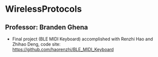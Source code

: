 # WirelessProtocols
## Professor: Branden Ghena
* Final project (BLE MIDI Keyboard) accomplished with Renzhi Hao and Zhihao Deng, code site: https://github.com/haorenzhi/BLE_MIDI_Keyboard
